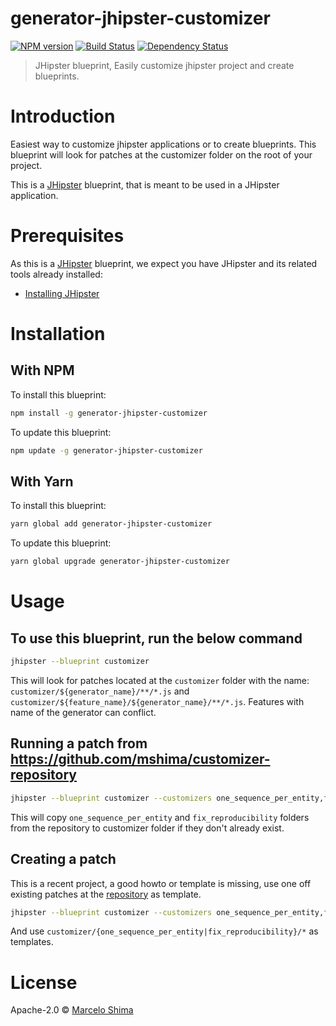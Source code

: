 # generator-jhipster-customizer
[![NPM version][npm-image]][npm-url] [![Build Status][travis-image]][travis-url] [![Dependency Status][daviddm-image]][daviddm-url]
> JHipster blueprint, Easily customize jhipster project and create blueprints.

# Introduction

Easiest way to customize jhipster applications or to create blueprints.
This blueprint will look for patches at the customizer folder on the root of your project.

This is a [JHipster](https://www.jhipster.tech/) blueprint, that is meant to be used in a JHipster application.

# Prerequisites

As this is a [JHipster](https://www.jhipster.tech/) blueprint, we expect you have JHipster and its related tools already installed:

- [Installing JHipster](https://www.jhipster.tech/installation/)

# Installation

## With NPM

To install this blueprint:

```bash
npm install -g generator-jhipster-customizer
```

To update this blueprint:

```bash
npm update -g generator-jhipster-customizer
```

## With Yarn

To install this blueprint:

```bash
yarn global add generator-jhipster-customizer
```

To update this blueprint:

```bash
yarn global upgrade generator-jhipster-customizer
```

# Usage

## To use this blueprint, run the below command

```bash
jhipster --blueprint customizer
```

This will look for patches located at the `customizer` folder with the name: `customizer/${generator_name}/**/*.js` and `customizer/${feature_name}/${generator_name}/**/*.js`.
Features with name of the generator can conflict.

## Running a patch from https://github.com/mshima/customizer-repository

```bash
jhipster --blueprint customizer --customizers one_sequence_per_entity,fix_reproducibility
```

This will copy `one_sequence_per_entity` and `fix_reproducibility` folders from the repository to customizer folder if they don't already exist.

## Creating a patch

This is a recent project, a good howto or template is missing, use one off existing patches at the [repository](https://github.com/mshima/customizer-repository) as template.

```bash
jhipster --blueprint customizer --customizers one_sequence_per_entity,fix_reproducibility
```

And use `customizer/{one_sequence_per_entity|fix_reproducibility}/*` as templates.

# License

Apache-2.0 © [Marcelo Shima](https://github.com/mshima)


[npm-image]: https://img.shields.io/npm/v/generator-jhipster-customizer.svg
[npm-url]: https://npmjs.org/package/generator-jhipster-customizer
[travis-image]: https://travis-ci.org/mshima/generator-jhipster-customizer.svg?branch=master
[travis-url]: https://travis-ci.org/mshima/generator-jhipster-customizer
[daviddm-image]: https://david-dm.org/mshima/generator-jhipster-customizer.svg?theme=shields.io
[daviddm-url]: https://david-dm.org/mshima/generator-jhipster-customizer
